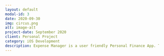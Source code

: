 ```yaml
---
layout: default
modal-id: 3
date: 2020-09-30
img: circus.png
alt: image-alt
project-date: September 2020
client: Personal Project
category: iOS Development
description: Expense Manager is a user friendly Personal Finance App. This app makes managing finances easier by helping users track their income and expenses. Motivates user to stick to a budget and therefore save money.
---
```

